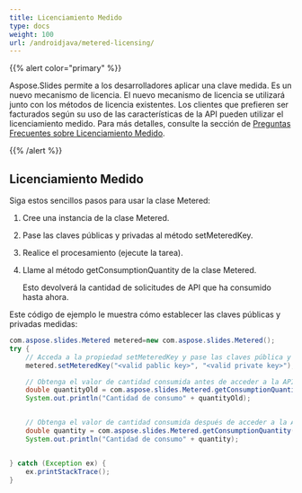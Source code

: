 ```yaml
---
title: Licenciamiento Medido
type: docs
weight: 100
url: /androidjava/metered-licensing/
---
```


{{% alert color="primary" %}} 

Aspose.Slides permite a los desarrolladores aplicar una clave medida. Es un nuevo mecanismo de licencia. El nuevo mecanismo de licencia se utilizará junto con los métodos de licencia existentes. Los clientes que prefieren ser facturados según su uso de las características de la API pueden utilizar el licenciamiento medido. Para más detalles, consulte la sección de [Preguntas Frecuentes sobre Licenciamiento Medido](https://purchase.aspose.com/faqs/licensing/metered).

{{% /alert %}} 
## **Licenciamiento Medido**
Siga estos sencillos pasos para usar la clase Metered:

1. Cree una instancia de la clase Metered.

1. Pase las claves públicas y privadas al método setMeteredKey.

1. Realice el procesamiento (ejecute la tarea).

1. Llame al método getConsumptionQuantity de la clase Metered.

   Esto devolverá la cantidad de solicitudes de API que ha consumido hasta ahora.

Este código de ejemplo le muestra cómo establecer las claves públicas y privadas medidas:

```java
com.aspose.slides.Metered metered=new com.aspose.slides.Metered();
try {
    // Acceda a la propiedad setMeteredKey y pase las claves pública y privada como parámetros
    metered.setMeteredKey("<valid pablic key>", "<valid private key>");

    // Obtenga el valor de cantidad consumida antes de acceder a la API
    double quantityOld = com.aspose.slides.Metered.getConsumptionQuantity();
    System.out.println("Cantidad de consumo" + quantityOld);


    // Obtenga el valor de cantidad consumida después de acceder a la API
    double quantity = com.aspose.slides.Metered.getConsumptionQuantity();
    System.out.println("Cantidad de consumo" + quantity);


} catch (Exception ex) {
    ex.printStackTrace();
}
```